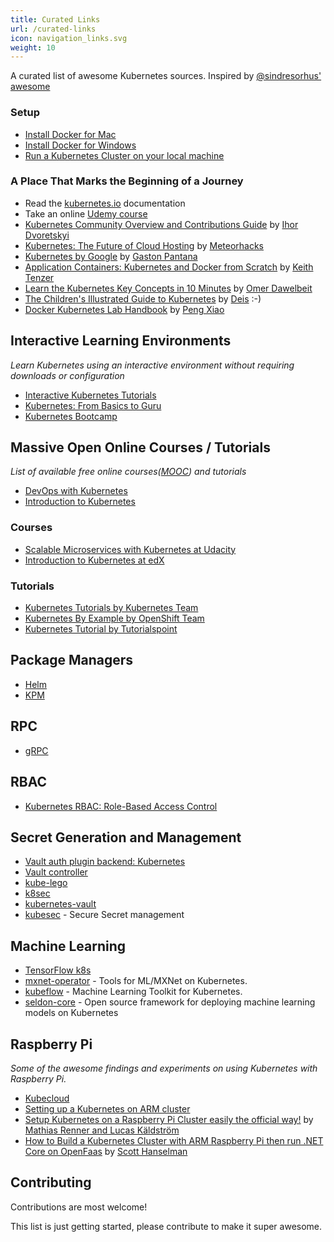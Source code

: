 ```yaml
---
title: Curated Links
url: /curated-links
icon: navigation_links.svg
weight: 10
---
```


A curated list of awesome Kubernetes sources.
Inspired by [@sindresorhus' awesome](https://github.com/sindresorhus/awesome)

### Setup
* [Install Docker for Mac](https://docs.docker.com/docker-for-mac/)
* [Install Docker for Windows](https://docs.docker.com/docker-for-windows/install/)
* [Run a Kubernetes Cluster on your local machine](https://kubernetes.io/docs/tasks/tools/install-minikube/)

### A Place That Marks the Beginning of a Journey

* Read the [kubernetes.io](https://kubernetes.io/docs/home) documentation
* Take an online [Udemy course](https://www.udemy.com/course/learn-kubernetes)
* [Kubernetes Community Overview and Contributions Guide](https://docs.google.com/presentation/d/1JqcALpsg07eH665ZXQrIvOcin6SzzsIUjMRRVivrZMg/edit?usp=sharing) by [Ihor Dvoretskyi](https://twitter.com/idvoretskyi/)
* [Kubernetes: The Future of Cloud Hosting](https://github.com/meteorhacks/meteorhacks.github.io/blob/master/_posts/2015-04-22-learn-kubernetes-the-future-of-the-cloud.md) by [Meteorhacks](https://twitter.com/meteorhacks)
* [Kubernetes by Google](http://thevirtualizationguy.wordpress.com/tag/kubernetes/) by [Gaston Pantana](https://twitter.com/GastonPantana)
* [Application Containers: Kubernetes and Docker from Scratch](https://keithtenzer.com/containers/application-containers-kubernetes-and-docker-from-scratch/) by [Keith Tenzer](https://twitter.com/keithtenzer)
* [Learn the Kubernetes Key Concepts in 10 Minutes](http://omerio.com/2015/12/18/learn-the-kubernetes-key-concepts-in-10-minutes/) by [Omer Dawelbeit](https://twitter.com/omerio)
* [The Children's Illustrated Guide to Kubernetes](http://deis.com/blog/2016/kubernetes-illustrated-guide/) by [Deis](https://github.com/deis) :-)
* [Docker Kubernetes Lab Handbook](https://github.com/xiaopeng163/docker-k8s-lab) by [Peng Xiao](https://twitter.com/xiaopeng163)

## Interactive Learning Environments

*Learn Kubernetes using an interactive environment without requiring downloads or configuration*

* [Interactive Kubernetes Tutorials](https://kubernetes.io/docs/tutorials/kubernetes-basics/)
* [Kubernetes: From Basics to Guru](https://www.oreilly.com/playlists/330a1112-13ee-4e72-8b2a-6fd8766fddae/)
* [Kubernetes Bootcamp](http://kubernetesbootcamp.github.io/kubernetes-bootcamp/)

## Massive Open Online Courses / Tutorials

*List of available free online courses([MOOC](https://en.wikipedia.org/wiki/Massive_open_online_course)) and tutorials*

  - [DevOps with Kubernetes](https://devopswithkubernetes.com/)
  - [Introduction to Kubernetes](https://www.my-mooc.com/en/mooc/introduction-to-kubernetes/)

### Courses

  - [Scalable Microservices with Kubernetes at Udacity](https://www.udacity.com/course/scalable-microservices-with-kubernetes--ud615)
  - [Introduction to Kubernetes at edX](http://www.edx.org/course/introduction-kubernetes-linuxfoundationx-lfs158x)

### Tutorials

  - [Kubernetes Tutorials by Kubernetes Team](http://kubernetes.io/docs/tutorials/)
  - [Kubernetes By Example by OpenShift Team](https://kubebyexample.com/)
  - [Kubernetes Tutorial by Tutorialspoint](http://www.tutorialspoint.com/kubernetes/)
  
## Package Managers
  
  * [Helm](http://helm.sh)
  * [KPM](https://github.com/coreos/kpm)
  
## RPC

* [gRPC](http://grpc.io)

## RBAC

* [Kubernetes RBAC: Role-Based Access Control](https://rad.security/blog/what-is-kubernetes-rbac?utm_source=tldrinfosec)

## Secret Generation and Management

* [Vault auth plugin backend: Kubernetes](http://www.vaultproject.io/docs/auth/kubernetes.html)
* [Vault controller](https://github.com/kelseyhightower/vault-controller)
* [kube-lego](https://github.com/jetstack/kube-lego)
* [k8sec](https://github.com/dtan4/k8sec)
* [kubernetes-vault](https://github.com/Boostport/kubernetes-vault)
* [kubesec](https://github.com/shyiko/kubesec) - Secure Secret management

## Machine Learning

* [TensorFlow k8s](https://github.com/tensorflow/k8s)
* [mxnet-operator](https://github.com/deepinsight/mxnet-operator) - Tools for ML/MXNet on Kubernetes.
* [kubeflow](https://github.com/google/kubeflow) - Machine Learning Toolkit for Kubernetes.
* [seldon-core](https://github.com/SeldonIO/seldon-core) - Open source framework for deploying machine learning models on Kubernetes

## Raspberry Pi

*Some of the awesome findings and experiments on using Kubernetes with Raspberry Pi.*

* [Kubecloud](http://kubecloud.io)
* [Setting up a Kubernetes on ARM cluster](https://kubecloud.io/setting-up-a-kubernetes-on-arm-cluster-on-raspberry-pis-f7f64065138c)
* [Setup Kubernetes on a Raspberry Pi Cluster easily the official way!](https://blog.hypriot.com/post/setup-kubernetes-raspberry-pi-cluster/) by [Mathias Renner and Lucas Käldström](https://blog.hypriot.com/crew/)
* [How to Build a Kubernetes Cluster with ARM Raspberry Pi then run .NET Core on OpenFaas](https://www.hanselman.com/blog/HowToBuildAKubernetesClusterWithARMRaspberryPiThenRunNETCoreOnOpenFaas.aspx) by [Scott Hanselman](https://twitter.com/shanselman)

## Contributing

Contributions are most welcome!

This list is just getting started, please contribute to make it super awesome.
